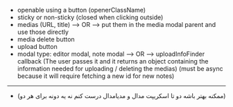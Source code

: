 
- openable using a button (openerClassName)
- sticky or non-sticky (closed when clicking outside)
- medias (URL, title) --> OR --> put them in the media modal parent and use those directly
- media delete button
- upload button
- modal type: editor modal, note modal --> OR --> uploadInfoFinder callback (The user passes it and it returns an object containing the information needed for uploading / deleting the medias) (must be async because it will require fetching a new id for new notes)

---------------------------------------
- (ممکنه بهتر باشه دو تا اسکریپت مدال و مدیامدال درست کنم نه یه دونه برای هر دو)